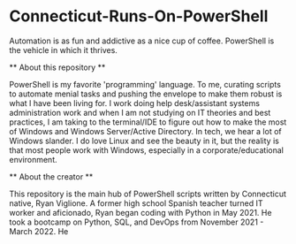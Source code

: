 # Connecticut-Runs-On-PowerShell
Automation is as fun and addictive as a nice cup of coffee. PowerShell is the vehicle in which it thrives.

** About this repository **

PowerShell is my favorite 'programming' language. To me, curating scripts to automate menial tasks and pushing the envelope to make them robust is what I have been living for.
I work doing help desk/assistant systems administration work and when I am not studying on IT theories and best practices, I am taking to the terminal/IDE to figure out how to make the most of Windows and Windows Server/Active Directory. In tech, we hear a lot of Windows slander. I do love Linux and see the beauty in it, but the reality is that most people work with Windows, especially in a corporate/educational environment. 

** About the creator **

This repository is the main hub of PowerShell scripts written by Connecticut native, Ryan Viglione. A former high school Spanish teacher turned IT worker and aficionado,
Ryan began coding with Python in May 2021. He took a bootcamp on Python, SQL, and DevOps from November 2021 - March 2022. He 
